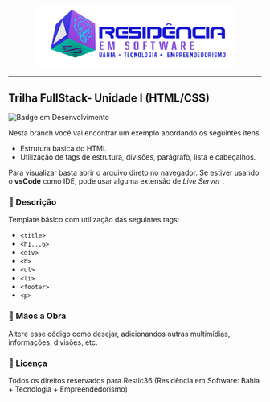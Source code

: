 <div align="center">
<img src="src/images/logo-nav.png" width="400px">
</div>

---

## Trilha FullStack- Unidade I (HTML/CSS)

![Badge em Desenvolvimento](http://img.shields.io/static/v1?label=Linguagem&message=HTML&color=GREEN&style=for-the-badge)


Nesta branch você vai encontrar um exemplo abordando os seguintes itens

- Estrutura básica do HTML
- Utilização de tags de estrutura, divisões, parágrafo, lista e cabeçalhos. 
  
Para visualizar basta abrir o arquivo direto no navegador. Se estiver usando o <b>vsCode</b> como IDE, pode usar alguma extensão de <em> Live Server </em>.

### :bookmark_tabs: Descrição

Template básico com utilização das seguintes tags:
- ```<title>```
- ```<h1...6>```
- ```<div>```
- ```<b>```
- ```<ul>```
- ```<li>```
- ```<footer>```
- ```<p>```

### :hammer: Mãos a Obra

Altere esse código como desejar, adicionandos outras multimídias, informações, divisões, etc.


### :triangular_flag_on_post: Licença
<p style={font-size: 10px} >
Todos os direitos reservados para Restic36 (Residência em Software: Bahia + Tecnologia + Empreendedorismo)
</p>